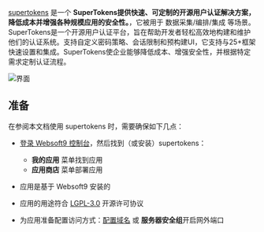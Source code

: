 [supertokens](https://supertokens.com) 是一个 **SuperTokens提供快速、可定制的开源用户认证解决方案，降低成本并增强各种规模应用的安全性。**，它被用于 数据采集/编排/集成  等场景。SuperTokens是一个开源用户认证平台，旨在帮助开发者轻松高效地构建和维护他们的认证系统。支持自定义密码策略、会话限制和预构建UI，它支持与25+框架快速设置和集成。SuperTokens使企业能够降低成本、增强安全性，并根据特定需求定制认证流程。


![界面](https://libs.websoft9.com/Websoft9/DocsPicture/zh/supertokens/supertokens-gui-websoft9.png)


## 准备

在参阅本文档使用 supertokens 时，需要确保如下几点：

- [登录 Websoft9 控制台](./login-console)，然后找到（或安装）supertokens：
  - **我的应用** 菜单找到应用 
  - **应用商店** 菜单部署应用

- 应用是基于 Websoft9 安装的


- 应用的用途符合 [LGPL-3.0](https://opensource.org/licenses/LGPL-3.0) 开源许可协议


- 为应用准备配置访问方式：[配置域名](./domain-set) 或 **服务器安全组**开启网外端口